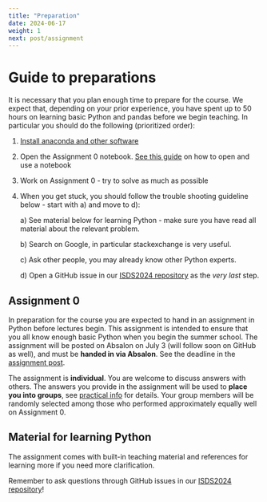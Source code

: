 ```yaml
---
title: "Preparation"
date: 2024-06-17
weight: 1
next: post/assignment
---
```


# Guide to preparations

It is necessary that you plan enough time to prepare for the course. We expect that, depending on your prior experience, you have spent up to 50 hours on learning basic Python and pandas before we begin teaching. In particular you should do the following (prioritized order):

1. [Install anaconda and other software](/isds2024/post/install/)
2. Open the Assignment 0 notebook. [See this guide](https://www.codecademy.com/articles/how-to-use-jupyter-notebooks) on how to open and use a notebook
3. Work on Assignment 0 - try to solve as much as possible
4. When you get stuck, you should follow the trouble shooting guideline below - start with a) and move to d):

    a) See material below for learning Python - make sure you have read all material about the relevant problem.

    b) Search on Google, in particular stackexchange is very useful.

    c) Ask other people, you may already know other Python experts.

    d) Open a GitHub issue in our [ISDS2024 repository](https://github.com/isdsucph/isds2024) as the *very last* step.

## Assignment 0

In preparation for the course you are expected to hand in an assignment in Python before lectures begin. This assignment is intended to ensure that you all know enough basic Python when you begin the summer school.
The assignment will be posted on Absalon on July 3 (will follow soon on GitHub as well), and must be **handed in via Absalon**. See the deadline in the [assignment post](/isds2024/post/assignment/).

The assignment is **individual**. You are welcome to discuss answers with others. The answers you provide in the assignment will be used to **place you into groups**, see [practical info](/isds2024/page/practical/) for details. Your
group members will be randomly selected among those who performed approximately equally well on Assignment 0.

## Material for learning Python

The assignment comes with built-in teaching material and references for learning more if you need more clarification.

Remember to ask questions through GitHub issues in our [ISDS2024 repository](https://github.com/isdsucph/isds2024/issues)!
